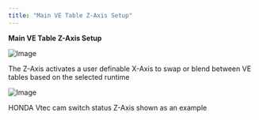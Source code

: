 ```yaml
---
title: "Main VE Table Z-Axis Setup"
---
```


**Main VE Table Z-Axis Setup**


![Image](</lib/Z Axis1.jpg>)


The Z-Axis activates a user definable X-Axis to swap or blend between VE tables based on the selected runtime


![Image](</lib/Z Axis2.jpg>)

HONDA Vtec cam switch status Z-Axis shown as an example

